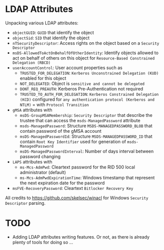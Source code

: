 # LDAP Attributes

Unpacking various LDAP attributes:
* `objectGUID`: `GUID` that identify the object
* `objectSid`: `SID` that identify the object
* `nTSecurityDescriptor`: Access rights on the object based on a `Security Descriptor`
* `msDS-AllowedToActOnBehalfOfOtherIdentity`: Identify objects allowed to act on behalf of others on this object for `Resource-Based Constrained Delegation (RBCD)`
* `userAccountControl`: User account properties such as
  * `TRUSTED_FOR_DELEGATION`: `Kerberos Unconstrained Delegation (KUD)` enabled for this object
  * `NOT_DELEGATED`: Object is `sensitive and cannot be delegated`
  * `DONT_REQ_PREAUTH`: Kerberos Pre-Authentication not required
  * `TRUSTED_TO_AUTH_FOR_DELEGATION`: 
    `Kerberos Constrained Delegation (KCD)` configured for `any authentication protocol (Kerberos and NTLM)` = with `Protocol Transition`
* `gMSA` attributes with
  * `msDS-GroupMSAMembership`: `Security Descriptor` that describe the trustee that can access the `msds-ManagedPassword` attribute
  * `msds-ManagedPassword`: Structure `MSDS-MANAGEDPASSWORD_BLOB` that contain password of the gMSA account
  * `msDS-ManagedPasswordId`: Structure `MSDS-MANAGEDPASSWORD_ID` that contain `Root Key Identifier` used for generation of `msds-ManagedPassword`
  * `msDS-ManagedPasswordInterval`: Number of days interval between password changing
* `LAPS` attributes with
  * `ms-Mcs-AdmPwd`: Cleartext password for the RID 500 local administrator (default)
  * `ms-Mcs-AdmPwdExpirationTime`: Windows timestamp that represent the next expiration date for the password
* `msFVE-RecoveryPassword`: Cleartext `Bitlocker Recovery Key`

 All credits to <https://github.com/skelsec/winacl> for Windows `Security Descriptor` parsing.

 # TODO

 * Adding LDAP attributes writing features. Or not, as there is already plenty of tools for doing so ...

